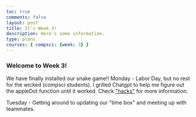 ```yaml
---
toc: true
comments: false
layout: post
title: It's Week 3!
description: Here's some information.
type: plans
courses: { compsci: {week: 3} }
---
```


### Welcome to Week 3! ###
We have finally installed our snake game!!
Monday - Labor Day, but no rest for the wicked (compsci students). I grilled Chatgpt to help me figure out the appleDot function until it worked. Check <a href="https://katiek27.github.io/katies2//2023/09/01/hacksforsnake.html">"hacks"</a> for more information.

Tuesday - Getting around to updating our "time box" and meeting up with teammates.